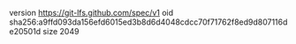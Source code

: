 version https://git-lfs.github.com/spec/v1
oid sha256:a9ffd093da156efd6015ed3b8d6d4048cdcc70f71762f8ed9d807116de20501d
size 2049
